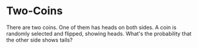 # Two-Coins
There are two coins. One of them has heads on both sides. A coin is randomly selected and flipped, showing heads. What's the probability that the other side shows tails?
